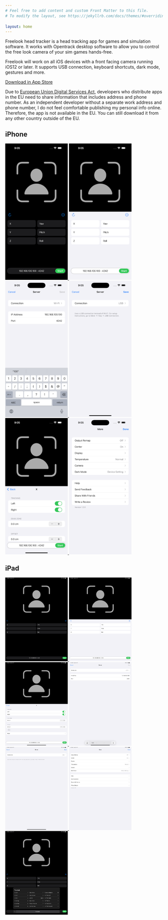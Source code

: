 ```yaml
---
# Feel free to add content and custom Front Matter to this file.
# To modify the layout, see https://jekyllrb.com/docs/themes/#overriding-theme-defaults

layout: home
---
```


Freelook head tracker is a head tracking app for games and simulation software. It works with Opentrack desktop software to allow you to control the free look camera of your sim games hands-free.

Freelook will work on all iOS devices with a front facing camera running iOS12 or later. It supports USB connection, keyboard shortcuts, dark mode, gestures and more.

[Download in App Store](https://apps.apple.com/us/app/freelook-head-tracker/id1568984664)

Due to [European Union Digital Services Act](https://eur-lex.europa.eu/legal-content/EN/TXT/PDF/?uri=OJ:L:2022:277:FULL&from=EN), developers who distribute apps in the EU need to share information that includes address and phone number. As an independent developer without a separate work address and phone number, I do not feel comfortable publishing my personal info online. Therefore, the app is not available in the EU. You can still download it from any other country outside of the EU.

## iPhone

<a href="/assets/screenshots/iphone_01.png">
    <img src="/assets/screenshots/iphone_01.png" width="200">
</a>
<a href="/assets/screenshots/iphone_02.png">
    <img src="/assets/screenshots/iphone_02.png" width="200">
</a>
<a href="/assets/screenshots/iphone_03.png">
    <img src="/assets/screenshots/iphone_03.png" width="200">
</a>
<a href="/assets/screenshots/iphone_04.png">
    <img src="/assets/screenshots/iphone_04.png" width="200">
</a>
<a href="/assets/screenshots/iphone_05.png">
    <img src="/assets/screenshots/iphone_05.png" width="200">
</a>
<a href="/assets/screenshots/iphone_06.png">
    <img src="/assets/screenshots/iphone_06.png" width="200">
</a>

## iPad

<a href="/assets/screenshots/ipad_01.png">
    <img src="/assets/screenshots/ipad_01.png" width="200">
</a>
<a href="/assets/screenshots/ipad_02.png">
    <img src="/assets/screenshots/ipad_02.png" width="200">
</a>
<a href="/assets/screenshots/ipad_03.png">
    <img src="/assets/screenshots/ipad_03.png" width="200">
</a>
<a href="/assets/screenshots/ipad_04.png">
    <img src="/assets/screenshots/ipad_04.png" width="200">
</a>
<a href="/assets/screenshots/ipad_05.png">
    <img src="/assets/screenshots/ipad_05.png" width="200">
</a>
<a href="/assets/screenshots/ipad_06.png">
    <img src="/assets/screenshots/ipad_06.png" width="200">
</a>
<a href="/assets/screenshots/ipad_07.png">
    <img src="/assets/screenshots/ipad_07.png" width="200">
</a>
